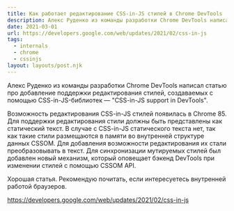 ```yaml
---
title: Как работает редактирование CSS-in-JS стилей в Chrome DevTools
description: Алекс Руденко из команды разработки Chrome DevTools написал статью про добавление поддержки редактирования стилей, создаваемых с помощью CSS-in-JS-библиотек
date: 2021-03-01
url: https://developers.google.com/web/updates/2021/02/css-in-js
tags:
  - internals
  - chrome
  - cssinjs
layout: layouts/post.njk
---
```

Алекс Руденко из команды разработки Chrome DevTools написал статью про добавление поддержки редактирования стилей, создаваемых с помощью CSS-in-JS-библиотек — "CSS-in-JS support in DevTools".

Возможность редактирования CSS-in-JS стилей появилась в Chrome 85. Для поддержки редактирования стили должны быть представлены как статический текст. В случае с CSS-in-JS статического текста нет, так как такие стили размещаются в памяти во внутренней структуре данных CSSOM. Для добавления возможности редактирования их стали преобразовывать в текст. Для синхронизации мутируемых стилей был добавлен новый механизм, который оповещает бэкенд DevTools при изменении стилей с помощью CSSOM API.

Хорошая статья. Рекомендую почитать, если интересуетесь внутренней работой браузеров.

https://developers.google.com/web/updates/2021/02/css-in-js
